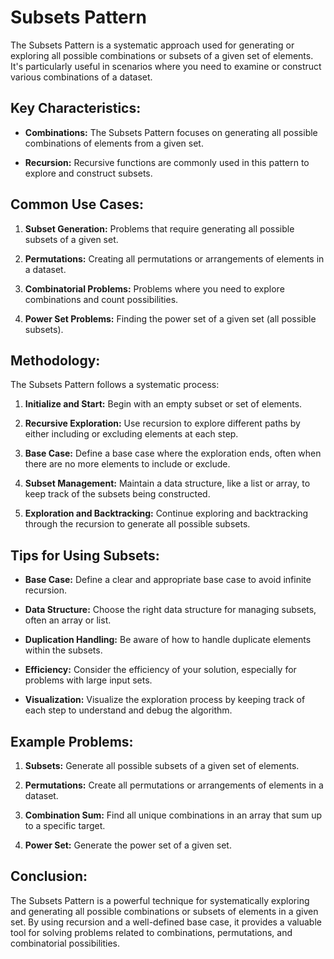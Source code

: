 # Subsets Pattern

The Subsets Pattern is a systematic approach used for generating or exploring all possible combinations or subsets of a given set of elements. It's particularly useful in scenarios where you need to examine or construct various combinations of a dataset.

## Key Characteristics:

- **Combinations:** The Subsets Pattern focuses on generating all possible combinations of elements from a given set.

- **Recursion:** Recursive functions are commonly used in this pattern to explore and construct subsets.

## Common Use Cases:

1. **Subset Generation:** Problems that require generating all possible subsets of a given set.

2. **Permutations:** Creating all permutations or arrangements of elements in a dataset.

3. **Combinatorial Problems:** Problems where you need to explore combinations and count possibilities.

4. **Power Set Problems:** Finding the power set of a given set (all possible subsets).

## Methodology:

The Subsets Pattern follows a systematic process:

1. **Initialize and Start:** Begin with an empty subset or set of elements.

2. **Recursive Exploration:** Use recursion to explore different paths by either including or excluding elements at each step.

3. **Base Case:** Define a base case where the exploration ends, often when there are no more elements to include or exclude.

4. **Subset Management:** Maintain a data structure, like a list or array, to keep track of the subsets being constructed.

5. **Exploration and Backtracking:** Continue exploring and backtracking through the recursion to generate all possible subsets.

## Tips for Using Subsets:

- **Base Case:** Define a clear and appropriate base case to avoid infinite recursion.

- **Data Structure:** Choose the right data structure for managing subsets, often an array or list.

- **Duplication Handling:** Be aware of how to handle duplicate elements within the subsets.

- **Efficiency:** Consider the efficiency of your solution, especially for problems with large input sets.

- **Visualization:** Visualize the exploration process by keeping track of each step to understand and debug the algorithm.

## Example Problems:

1. **Subsets:** Generate all possible subsets of a given set of elements.

2. **Permutations:** Create all permutations or arrangements of elements in a dataset.

3. **Combination Sum:** Find all unique combinations in an array that sum up to a specific target.

4. **Power Set:** Generate the power set of a given set.

## Conclusion:

The Subsets Pattern is a powerful technique for systematically exploring and generating all possible combinations or subsets of elements in a given set. By using recursion and a well-defined base case, it provides a valuable tool for solving problems related to combinations, permutations, and combinatorial possibilities.
